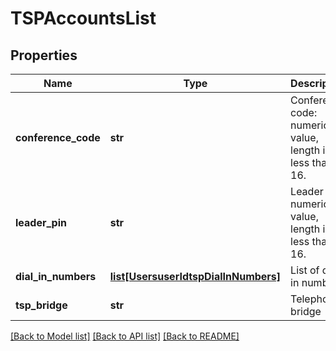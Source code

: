 # TSPAccountsList

## Properties
Name | Type | Description | Notes
------------ | ------------- | ------------- | -------------
**conference_code** | **str** | Conference code: numeric value, length is less than 16. | 
**leader_pin** | **str** | Leader PIN: numeric value, length is less than 16. | 
**dial_in_numbers** | [**list[UsersuserIdtspDialInNumbers]**](UsersuserIdtspDialInNumbers.md) | List of dial in numbers. | [optional] 
**tsp_bridge** | **str** | Telephony bridge | [optional] 

[[Back to Model list]](../README.md#documentation-for-models) [[Back to API list]](../README.md#documentation-for-api-endpoints) [[Back to README]](../README.md)

